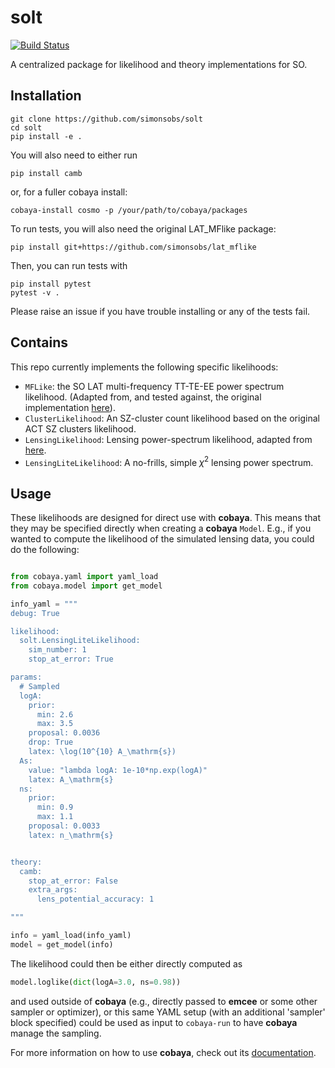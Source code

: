 # solt
[![Build Status](https://travis-ci.com/simonsobs/Likelihoods.svg?token=XsF5PBVv1xW2zmK74yrc&branch=master)](https://travis-ci.com/simonsobs/Likelihoods)

A centralized package for likelihood and theory implementations for SO.

## Installation

```
git clone https://github.com/simonsobs/solt
cd solt
pip install -e .
```
You will also need to either run
```
pip install camb
```
or, for a fuller cobaya install:
```
cobaya-install cosmo -p /your/path/to/cobaya/packages
```
To run tests, you will also need the original LAT_MFlike package:
```
pip install git+https://github.com/simonsobs/lat_mflike
```
Then, you can run tests with 
```
pip install pytest
pytest -v .
```

Please raise an issue if you have trouble installing or any of the tests fail.

## Contains

This repo currently implements the following specific likelihoods:

* `MFLike`: the SO LAT multi-frequency TT-TE-EE power spectrum likelihood. (Adapted from, and tested against, the original implementation [here](https://github.com/simonsobs/lat_mflike)).
* `ClusterLikelihood`: An SZ-cluster count likelihood based on the original ACT SZ clusters likelihood.
* `LensingLikelihood`: Lensing power-spectrum likelihood, adapted from [here](https://github.com/simonsobs/so-lenspipe/blob/6abdc185764894cefa76fd4666243669d7e8a4b0/bin/SOlikelihood/cobayalike.py#L80).
* `LensingLiteLikelihood`: A no-frills, simple $\chi^2$ lensing power spectrum.


## Usage

These likelihoods are designed for direct use with **cobaya**.  This means that 
they may be specified directly when creating a **cobaya** `Model`.  E.g., if
you wanted to compute the likelihood of the simulated lensing data, you could do the following:

```python

from cobaya.yaml import yaml_load
from cobaya.model import get_model

info_yaml = """
debug: True

likelihood:
  solt.LensingLiteLikelihood:
    sim_number: 1
    stop_at_error: True

params:
  # Sampled
  logA:
    prior:
      min: 2.6
      max: 3.5
    proposal: 0.0036
    drop: True
    latex: \log(10^{10} A_\mathrm{s})
  As:
    value: "lambda logA: 1e-10*np.exp(logA)"
    latex: A_\mathrm{s}
  ns:
    prior:
      min: 0.9
      max: 1.1
    proposal: 0.0033
    latex: n_\mathrm{s}


theory:
  camb:
    stop_at_error: False
    extra_args:
      lens_potential_accuracy: 1

"""

info = yaml_load(info_yaml)
model = get_model(info)
```
The likelihood could then be either directly computed as 
```python
model.loglike(dict(logA=3.0, ns=0.98))
```
and used outside of **cobaya** (e.g., directly passed to **emcee** or some other
sampler or optimizer), or this same YAML setup (with an additional 'sampler' block specified) 
could be used as input to `cobaya-run` to have **cobaya** manage the sampling.

For more information on how to use **cobaya**, check out its [documentation](http://cobaya.readthedocs.io).
